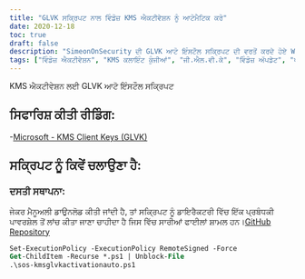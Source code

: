 ```yaml
---
title: "GLVK ਸਕ੍ਰਿਪਟ ਨਾਲ ਵਿੰਡੋਜ਼ KMS ਐਕਟੀਵੇਸ਼ਨ ਨੂੰ ਆਟੋਮੈਟਿਕ ਕਰੋ"
date: 2020-12-18
toc: true
draft: false
description: "SimeonOnSecurity ਦੀ GLVK ਆਟੋ ਇੰਸਟੌਲ ਸਕ੍ਰਿਪਟ ਦੀ ਵਰਤੋਂ ਕਰਦੇ ਹੋਏ Windows 10 KMS ਐਕਟੀਵੇਸ਼ਨ ਪ੍ਰਕਿਰਿਆ ਨੂੰ ਸਰਲ ਬਣਾਓ, ਅਤੇ Microsoft ਦੀ ਸਿਫ਼ਾਰਿਸ਼ ਕੀਤੀ ਰੀਡਿੰਗ ਤੋਂ KMS ਅਤੇ GLVK ਕਲਾਇੰਟ ਕੁੰਜੀਆਂ ਬਾਰੇ ਹੋਰ ਜਾਣੋ।"
tags: ["ਵਿੰਡੋਜ਼ ਐਕਟੀਵੇਸ਼ਨ", "KMS ਕਲਾਇੰਟ ਕੁੰਜੀਆਂ", "ਜੀ.ਐਲ.ਵੀ.ਕੇ", "ਵਿੰਡੋਜ਼ ਅੱਪਡੇਟ", "ਪਾਲਣਾ", "ਪਾਵਰਸ਼ੇਲ ਸਕ੍ਰਿਪਟ", "ਕੁੰਜੀ ਪ੍ਰਬੰਧਨ ਸੇਵਾ", "ਵਾਲੀਅਮ ਲਾਇਸੰਸਿੰਗ", "ਐਂਟਰਪ੍ਰਾਈਜ਼ ਐਕਟੀਵੇਸ਼ਨ", "ਕੁੰਜੀ ਪ੍ਰਬੰਧਨ ਸਰਵਰ", "ਆਟੋਮੇਸ਼ਨ", "ਮਾਈਕ੍ਰੋਸਾੱਫਟ ਉਤਪਾਦ", "ਆਪਰੇਟਿੰਗ ਸਿਸਟਮ", "ਸਾਫਟਵੇਅਰ", "ਐਂਟਰਪ੍ਰਾਈਜ਼ ਵਾਤਾਵਰਨ", "ਪ੍ਰਬੰਧਕੀ ਪਾਵਰਸ਼ੇਲ", "GitHub ਰਿਪੋਜ਼ਟਰੀ", "ਸਕ੍ਰਿਪਟਿੰਗ", "ਸਾਈਬਰ ਸੁਰੱਖਿਆ", "SimeonOnSecurity"]
---
```


KMS ਐਕਟੀਵੇਸ਼ਨ ਲਈ GLVK ਆਟੋ ਇੰਸਟੌਲ ਸਕ੍ਰਿਪਟ

## ਸਿਫਾਰਿਸ਼ ਕੀਤੀ ਰੀਡਿੰਗ:
-[Microsoft - KMS Client Keys (GLVK)](https://docs.microsoft.com/en-us/windows-server/get-started/kmsclientkeys)

## ਸਕ੍ਰਿਪਟ ਨੂੰ ਕਿਵੇਂ ਚਲਾਉਣਾ ਹੈ:
### ਦਸਤੀ ਸਥਾਪਨਾ:
ਜੇਕਰ ਮੈਨੂਅਲੀ ਡਾਉਨਲੋਡ ਕੀਤੀ ਜਾਂਦੀ ਹੈ, ਤਾਂ ਸਕ੍ਰਿਪਟ ਨੂੰ ਡਾਇਰੈਕਟਰੀ ਵਿੱਚ ਇੱਕ ਪ੍ਰਬੰਧਕੀ ਪਾਵਰਸ਼ੇਲ ਤੋਂ ਲਾਂਚ ਕੀਤਾ ਜਾਣਾ ਚਾਹੀਦਾ ਹੈ ਜਿਸ ਵਿੱਚ ਸਾਰੀਆਂ ਫਾਈਲਾਂ ਸ਼ਾਮਲ ਹਨ।[GitHub Repository](https://github.com/simeononsecurity/KMS-Auto-PS/archive/main.zip)
```ps
Set-ExecutionPolicy -ExecutionPolicy RemoteSigned -Force
Get-ChildItem -Recurse *.ps1 | Unblock-File
.\sos-kmsglvkactivationauto.ps1
```
